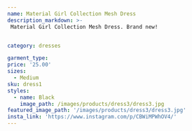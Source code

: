 ```yaml
---
name: Material Girl Collection Mesh Dress
description_markdown: >-
 Material Girl Collection Mesh Dress. Brand new!


category: dresses

garment_type:
price: '25.00'
sizes:
  - Medium
sku: dress1
styles:
  - name: Black
    image_path: /images/products/dress3/dress3.jpg
featured_image_path: '/images/products/dress3/dress3.jpg'
insta_link: 'https://www.instagram.com/p/CBWiMPWhOV4/'
---
```

